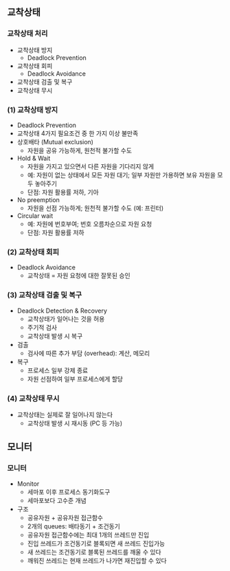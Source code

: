 ## 교착상태
### 교착상태 처리
- 교착상태 방지
	- Deadlock Prevention
- 교착상태 회피
	- Deadlock Avoidance
- 교착상태 검출 및 복구
- 교착상태 무시

### (1) 교착상태 방지
- Deadlock Prevention
- 교착상태 4가지 필요조건 중 한 가지 이상 불만족
- 상호배타 (Mutual exclusion)
	- 자원을 공유 가능하게, 원천적 불가할 수도
- Hold & Wait
	- 자원을 가지고 있으면서 다른 자원을 기다리지 않게
	- 예: 자원이 없는 상태에서 모든 자원 대기; 일부 자원만 가용하면 보유 자원을 모두 놓아주기
	- 단점: 자원 활용률 저하, 기아 
- No preemption
	- 자원을 선점 가능하게; 원천적 불가할 수도 (예: 프린터)
- Circular wait
	- 예: 자원에 번호부여; 번호 오름차순으로 자원 요청
	- 단점: 자원 활용률 저하

### (2) 교착상태 회피
- Deadlock Avoidance
	- 교착상태 = 자원 요청에 대한 잘못된 승인


### (3) 교착상태 검출 및 복구
- Deadlock Detection & Recovery
	- 교착상태가 일어나는 것을 허용
	- 주기적 검사
	- 교착상태 발생 시 복구
- 검출
	- 검사에 따른 추가 부담 (overhead): 계산, 메모리
- 복구
	- 프로세스 일부 강제 종료
	- 자원 선점하여 일부 프로세스에게 할당

### (4) 교착상태 무시
- 교착상태는 실제로 잘 일어나지 않는다
	- 교착상태 발생 시 재시동 (PC 등 가능)

## 모니터
### 모니터
- Monitor
	- 세마포 이후 프로세스 동기화도구
	- 세마포보다 고수준 개념
- 구조
	- 공유자원 + 공유자원 접근함수
	- 2개의 queues: 배타동기 + 조건동기
	- 공유자원 접근함수에는 최대 1개의 쓰레드만 진입
	- 진입 쓰레드가 조건동기로 블록되면 새 쓰레드 진입가능
	- 새 쓰레드는 조건동기로 블록된 쓰레드를 깨울 수 있다
	- 깨워진 쓰레드는 현재 쓰레드가 나가면 재진입할 수 있다
